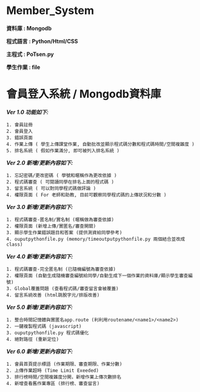 # Member_System

**資料庫 : Mongodb**

**程式語言 : Python/Html/CSS**

**主程式 : PoTsen.py**

**學生作業 : file**

# 會員登入系統 / Mongodb資料庫
***Ver 1.0 功能如下:***
```
1. 會員註冊
2. 會員登入
3. 錯誤頁面
4. 作業上傳 ( 學生上傳課堂作業, 自動批改並顯示程式碼分數和程式碼時間/空間複雜度 )
5. 排名系統 ( 假如作業滿分, 即可被列入排名系統 )
```
***Ver 2.0 新增/更新內容如下:***
```
1. 忘記密碼/更改密碼 ( 學號和暱稱作為更改依據 )
2. 程式碼審查 ( 可閱讀同學在排名上面的程式碼 )
3. 留言系統 ( 可以對同學程式碼做評論 )
4. 權限頁面 ( For 老師和助教, 目前可觀察同學程式碼的上傳狀況和分數 )
```
***Ver 3.0 新增/更新內容如下:***
```
1. 程式碼審查-匿名制/實名制 (暱稱做為審查依據)
2. 權限頁面 (新增上傳/實匿名/審查開關)
3. 顯示學生作業錯誤題目和答案 (提供測資給同學參考)
4. ouputpythonfile.py (memory/timeoutputpythonfile.py 兩個結合並改成class)
```
***Ver 4.0 新增/更新內容如下:***
```
1. 程式碼審查-完全匿名制 (已隨機編號為審查依據)
2. 權限頁面 (自動生成隨機審查編號給同學/自動生成下一個作業的資料庫/顯示學生審查編號)
3. Global覆蓋問題 (查看程式碼/審查留言會被覆蓋)
4. 留言系統改善 (html跳脫字元/排版改善)
```
***Ver 5.0 新增/更新內容如下:***
```
1. 整合時間記憶體與實匿名app.route (利利用routename/<name1>/<name2>)
2. 一鍵複製程式碼 (javascript)
3. ouputpythonfile.py 程式碼優化
4. 絕對路徑 (重新定位)
```
***Ver 6.0 新增/更新內容如下:***
```
1. 會員首頁提示標語 (作業期限、審查期限、作業分數)
2. 上傳作業超時 (Time Limit Exeeded)
3. 排行榜時間/空間複雜度分開，新增作業上傳次數排名
4. 新增查看舊作業專區 (排行榜、審查留言)

```
